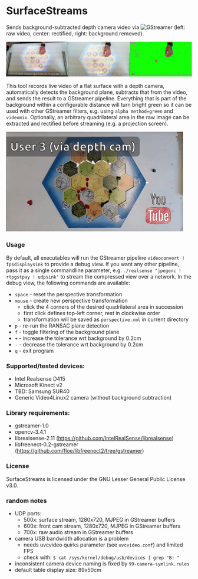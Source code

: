 # SurfaceStreams

Sends background-subtracted depth camera video via ![GStreamer](https://gstreamer.freedesktop.org/) (left: raw video, center: rectified, right: background removed).

![realsense example](assets/demo.jpg)

This tool records live video of a flat surface with a depth camera, automatically detects the background plane, subtracts that from the video, and sends the result to a GStreamer pipeline. Everything that is part of the background within a configurable distance will turn bright green so it can be used with other GStreamer filters, e.g. using `alpha method=green` and `videomix`. Optionally, an arbitrary quadrilateral area in the raw image can be extracted and rectified before streaming (e.g. a projection screen).

[![SurfaceStreams Video](assets/anim.gif)](https://www.youtube.com/watch?v=Qe1BROtGyzI "SurfaceStreams Video")

### Usage

By default, all executables will run the GStreamer pipeline `videoconvert ! fpsdisplaysink` to provide a debug view. If you want any other pipeline, pass it as a single commandline parameter, e.g. `./realsense "jpegenc ! rtpgstpay ! udpsink"` to stream the compressed view over a network. In the debug view, the following commands are available:

  * `space` - reset the perspective transformation
  * `mouse` - create new perspective transformation 
    * click the 4 corners of the desired quadrilateral area in succession
    * first click defines top-left corner, rest in clockwise order
    * transformation will be saved as `perspective.xml` in current directory
  * `p` - re-run the RANSAC plane detection
  * `f` - toggle filtering of the background plane
  * `+` - increase the tolerance wrt background by 0.2cm
  * `-` - decrease the tolerance wrt background by 0.2cm
  * `q` - exit program

### Supported/tested devices:

  * Intel Realsense D415
  * Microsoft Kinect v2
  * TBD: Samsung SUR40
  * Generic Video4Linux2 camera (without background subtraction)

### Library requirements:

  * gstreamer-1.0
  * opencv-3.4.1
  * librealsense-2.11 (https://github.com/IntelRealSense/librealsense)
  * libfreenect-0.2-gstreamer (https://github.com/floe/libfreenect2/tree/gstreamer)
  
### License

SurfaceStreams is licensed under the GNU Lesser General Public License v3.0.

### random notes

  * UDP ports:
    * 500x: surface stream, 1280x720, MJPEG in GStreamer buffers
    * 600x: front cam stream, 1280x720, MJPEG in GStreamer buffers
    * 700x: raw audio stream in GStreamer buffers
  * camera USB bandwidth allocation is a problem
    * needs uvcvideo quirks parameter (see `uvcvideo.conf`) and limited FPS
    * check with: `$ cat /sys/kernel/debug/usb/devices | grep "B: "`
  * inconsistent camera device naming is fixed by `99-camera-symlink.rules`
  * default table display size: 89x50cm
